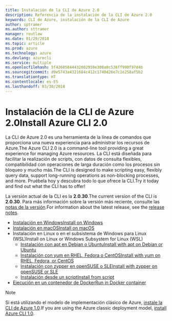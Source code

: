 ```yaml
---
title: Instalación de la CLI de Azure 2.0
description: Referencia de la instalación de la CLI de Azure 2.0
keywords: CLI de Azure, instalación de la CLI de Azure
author: sptramer
ms.author: sttramer
manager: routlaw
ms.date: 01/29/2018
ms.topic: article
ms.prod: azure
ms.technology: azure
ms.devlang: azurecli
ms.service: multiple
ms.openlocfilehash: 5f42605844432002959e308a0c536ff990f97d4b
ms.sourcegitcommit: d9e5743a4321684c412c1740d26e7c1e258af5b2
ms.translationtype: HT
ms.contentlocale: es-ES
ms.lasthandoff: 03/30/2018
---
```

# <a name="install-azure-cli-20"></a><span data-ttu-id="401e9-104">Instalación de la CLI de Azure 2.0</span><span class="sxs-lookup"><span data-stu-id="401e9-104">Install Azure CLI 2.0</span></span>

<span data-ttu-id="401e9-105">La CLI de Azure 2.0 es una herramienta de la línea de comandos que proporciona una nueva experiencia para administrar los recursos de Azure.</span><span class="sxs-lookup"><span data-stu-id="401e9-105">The Azure CLI 2.0 is a command-line tool providing a great experience for managing Azure resources.</span></span> <span data-ttu-id="401e9-106">La CLI está diseñada para facilitar la realización de scripts, con datos de consulta flexibles, compatibilidad con operaciones de larga duración como los procesos sin bloqueo y mucho más.</span><span class="sxs-lookup"><span data-stu-id="401e9-106">The CLI is designed to make scripting easy, flexibly query data, support long-running operations as non-blocking processes, and more.</span></span> <span data-ttu-id="401e9-107">Pruébela hoy y descubra todo lo que ofrece la CLI.</span><span class="sxs-lookup"><span data-stu-id="401e9-107">Try it today and find out what the CLI has to offer!</span></span>

<span data-ttu-id="401e9-108">La versión actual de la CLI es la __2.0.30__.</span><span class="sxs-lookup"><span data-stu-id="401e9-108">The current version of the CLI is __2.0.30__.</span></span> <span data-ttu-id="401e9-109">Para más información sobre la versión más reciente, consulte las [notas de la versión](release-notes-azure-cli.md).</span><span class="sxs-lookup"><span data-stu-id="401e9-109">For information about the latest release, see the [release notes](release-notes-azure-cli.md).</span></span>

* [<span data-ttu-id="401e9-110">Instalación en Windows</span><span class="sxs-lookup"><span data-stu-id="401e9-110">Install on Windows</span></span>](install-azure-cli-windows.md)
* [<span data-ttu-id="401e9-111">Instalación en macOS</span><span class="sxs-lookup"><span data-stu-id="401e9-111">Install on macOS</span></span>](install-azure-cli-macos.md)
* <span data-ttu-id="401e9-112">Instalación en Linux o en el subsistema de Windows para Linux (WSL)</span><span class="sxs-lookup"><span data-stu-id="401e9-112">Install on Linux or Windows Subsystem for Linux (WSL)</span></span>
  * [<span data-ttu-id="401e9-113">Instalación con apt en Debian o Ubuntu</span><span class="sxs-lookup"><span data-stu-id="401e9-113">Install with apt on Debian or Ubuntu</span></span>](install-azure-cli-apt.md)
  * [<span data-ttu-id="401e9-114">Instalación con yum en RHEL, Fedora o CentOS</span><span class="sxs-lookup"><span data-stu-id="401e9-114">Install with yum on RHEL, Fedora, or CentOS </span></span>](install-azure-cli-yum.md)
  * [<span data-ttu-id="401e9-115">Instalación con zypper en openSUSE o SLE</span><span class="sxs-lookup"><span data-stu-id="401e9-115">Install with zypper on openSUSE or SLE </span></span>](install-azure-cli-zypper.md)
  * [<span data-ttu-id="401e9-116">Instalación desde un script</span><span class="sxs-lookup"><span data-stu-id="401e9-116">Install from script</span></span>](install-azure-cli-linux.md)
* [<span data-ttu-id="401e9-117">Ejecución en un contenedor de Docker</span><span class="sxs-lookup"><span data-stu-id="401e9-117">Run in Docker container</span></span>](run-azure-cli-docker.md)

> [!NOTE]
> <span data-ttu-id="401e9-118">Si está utilizando el modelo de implementación clásico de Azure, [instale la CLI de Azure 1.0](install-cli-version-1.0.md).</span><span class="sxs-lookup"><span data-stu-id="401e9-118">If you are using the Azure classic deployment model, [install Azure CLI 1.0](install-cli-version-1.0.md).</span></span>

